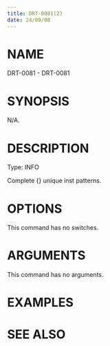 ```yaml
---
title: DRT-0081(2)
date: 24/09/08
---
```


# NAME

DRT-0081 - DRT-0081

# SYNOPSIS

N/A.

# DESCRIPTION

Type: INFO

Complete {} unique inst patterns.

# OPTIONS

This command has no switches.

# ARGUMENTS

This command has no arguments.

# EXAMPLES

# SEE ALSO

